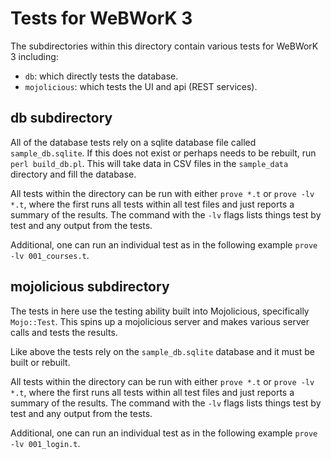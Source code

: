 # Tests for WeBWorK 3

The subdirectories within this directory contain various tests for WeBWorK 3 including:

* `db`: which directly tests the database.
* `mojolicious`: which tests the UI and api (REST services).

## db subdirectory

All of the database tests rely on a sqlite database file called `sample_db.sqlite`.
If this does not exist or perhaps needs to be rebuilt, run `perl build_db.pl`.  This
will take data in CSV files in the `sample_data` directory and fill the database.

All tests within the directory can be run with either `prove *.t` or `prove -lv *.t`,
where the first runs all tests within all test files and just reports a summary of
the results.  The command with the `-lv` flags lists things test by test and any
output from the tests.

Additional, one can run an individual test as in the following  example
`prove -lv 001_courses.t`.

## mojolicious subdirectory

The tests in here use the testing ability built into Mojolicious, specifically
`Mojo::Test`.  This spins up a mojolicious server and makes various server calls
and tests the results.

Like above the tests rely on the `sample_db.sqlite` database and it must be built
or rebuilt.

All tests within the directory can be run with either `prove *.t` or `prove -lv *.t`,
where the first runs all tests within all test files and just reports a summary of
the results.  The command with the `-lv` flags lists things test by test and any
output from the tests.

Additional, one can run an individual test as in the following  example
`prove -lv 001_login.t`.
